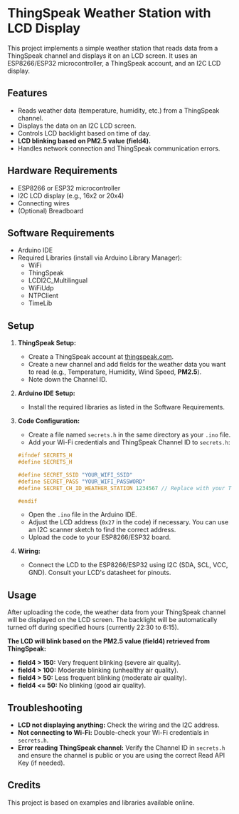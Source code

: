 # ThingSpeak Weather Station with LCD Display

This project implements a simple weather station that reads data from a ThingSpeak channel and displays it on an LCD screen. It uses an ESP8266/ESP32 microcontroller, a ThingSpeak account, and an I2C LCD display.

## Features

*   Reads weather data (temperature, humidity, etc.) from a ThingSpeak channel.
*   Displays the data on an I2C LCD screen.
*   Controls LCD backlight based on time of day.
*   **LCD blinking based on PM2.5 value (field4).**
*   Handles network connection and ThingSpeak communication errors.

## Hardware Requirements

*   ESP8266 or ESP32 microcontroller
*   I2C LCD display (e.g., 16x2 or 20x4)
*   Connecting wires
*   (Optional) Breadboard

## Software Requirements

*   Arduino IDE
*   Required Libraries (install via Arduino Library Manager):
    *   WiFi
    *   ThingSpeak
    *   LCDI2C\_Multilingual
    *   WiFiUdp
    *   NTPClient
    *   TimeLib

## Setup

1.  **ThingSpeak Setup:**
    *   Create a ThingSpeak account at [thingspeak.com](https://thingspeak.com).
    *   Create a new channel and add fields for the weather data you want to read (e.g., Temperature, Humidity, Wind Speed, **PM2.5**).
    *   Note down the Channel ID.

2.  **Arduino IDE Setup:**
    *   Install the required libraries as listed in the Software Requirements.

3.  **Code Configuration:**
    *   Create a file named `secrets.h` in the same directory as your `.ino` file.
    *   Add your Wi-Fi credentials and ThingSpeak Channel ID to `secrets.h`:

    ```c++
    #ifndef SECRETS_H
    #define SECRETS_H

    #define SECRET_SSID "YOUR_WIFI_SSID"
    #define SECRET_PASS "YOUR_WIFI_PASSWORD"
    #define SECRET_CH_ID_WEATHER_STATION 1234567 // Replace with your ThingSpeak Channel ID

    #endif
    ```

    *   Open the `.ino` file in the Arduino IDE.
    *   Adjust the LCD address (`0x27` in the code) if necessary. You can use an I2C scanner sketch to find the correct address.
    *   Upload the code to your ESP8266/ESP32 board.

4.  **Wiring:**
    *   Connect the LCD to the ESP8266/ESP32 using I2C (SDA, SCL, VCC, GND). Consult your LCD's datasheet for pinouts.

## Usage

After uploading the code, the weather data from your ThingSpeak channel will be displayed on the LCD screen. The backlight will be automatically turned off during specified hours (currently 22:30 to 6:15).

**The LCD will blink based on the PM2.5 value (field4) retrieved from ThingSpeak:**

*   **field4 > 150:** Very frequent blinking (severe air quality).
*   **field4 > 100:** Moderate blinking (unhealthy air quality).
*   **field4 > 50:** Less frequent blinking (moderate air quality).
*   **field4 <= 50:** No blinking (good air quality).

## Troubleshooting

*   **LCD not displaying anything:** Check the wiring and the I2C address.
*   **Not connecting to Wi-Fi:** Double-check your Wi-Fi credentials in `secrets.h`.
*   **Error reading ThingSpeak channel:** Verify the Channel ID in `secrets.h` and ensure the channel is public or you are using the correct Read API Key (if needed).

## Credits

This project is based on examples and libraries available online.

